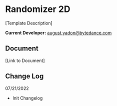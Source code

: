 # Randomizer 2D

[Template Description]

**Current Developer:** august.yadon@bytedance.com


## Document

[Link to Document]


## Change Log

07/21/2022
- Init Changelog

